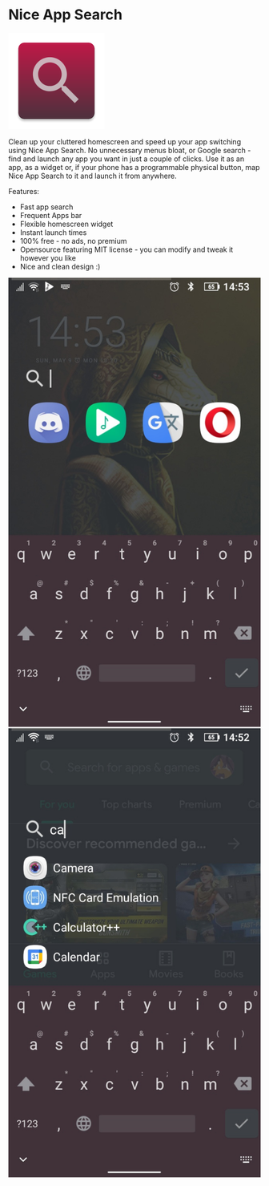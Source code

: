 # Nice App Search

![logo](NiceAppSearch/app/src/main/res/mipmap-xxxhdpi/ic_launcher.png)

Clean up your cluttered homescreen and speed up your app switching using Nice App Search. No unnecessary menus bloat, or Google search - find and launch any app you want in just a couple of clicks. 
Use it as an app, as a widget or, if your phone has a programmable physical button, map Nice App Search to it and launch it from anywhere. 

Features:
- Fast app search
- Frequent Apps bar
- Flexible homescreen widget
- Instant launch times
- 100% free - no ads, no premium
- Opensource featuring MIT license - you can modify and tweak it however you like
- Nice and clean design :)

![s1](screenshots/s1.jpg) ![s2](screenshots/s2.jpg)

